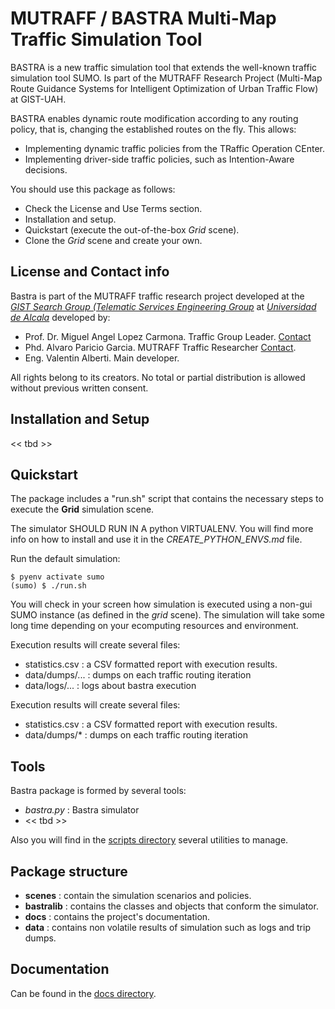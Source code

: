 # MUTRAFF / BASTRA Multi-Map Traffic Simulation Tool

BASTRA is a new traffic simulation tool that extends the well-known traffic simulation tool SUMO.  Is part of the MUTRAFF Research Project (Multi-Map Route Guidance Systems for Intelligent Optimization of Urban Traffic Flow) at GIST-UAH.

BASTRA enables dynamic route modification according to any routing policy, that is, changing the established routes on the fly. This allows:
* Implementing dynamic traffic policies from the TRaffic Operation CEnter.
* Implementing driver-side traffic policies, such as Intention-Aware decisions.

You should use this package as follows:
* Check the License and Use Terms section.
* Installation and setup.
* Quickstart (execute the out-of-the-box *Grid* scene).
* Clone the *Grid* scene and create your own.

## License and Contact info 
Bastra is part of the MUTRAFF traffic research project developed at the *[GIST Search Group (Telematic Services Engineering Group](https://portal.uah.es/portal/page/portal/grupos_de_investigacion/49/Presentacion/QuienesSomos)* at *[Universidad de Alcala](http://www.uah.es)* developed by:
* Prof. Dr. Miguel Angel Lopez Carmona. Traffic Group Leader. [Contact](mailto://miguellopez.carmona@uah.es)
* Phd. Alvaro Paricio Garcia. MUTRAFF Traffic Researcher [Contact](mailto://alvaro.paricio@uah.es).
* Eng. Valentin Alberti. Main developer.

All rights belong to its creators. No total or partial distribution is allowed 
without previous written consent.

## Installation and Setup

<< tbd >>

## Quickstart

The package includes a "run.sh" script that contains the necessary steps to execute the __Grid__ simulation scene.

The simulator SHOULD RUN IN A python VIRTUALENV. You will find more info on how to install and use it in the *CREATE_PYTHON_ENVS.md* file.

Run the default simulation:
```
$ pyenv activate sumo
(sumo) $ ./run.sh
```

You will check in your screen how simulation is executed using a non-gui SUMO instance (as defined in the *grid* scene). The simulation will take some long time depending on your ecomputing resources and environment.

Execution results will create several files:
* statistics.csv : a CSV formatted report with execution results.
* data/dumps/... : dumps on each traffic routing iteration
* data/logs/... : logs about bastra execution

Execution results will create several files:
* statistics.csv : a CSV formatted report with execution results.
* data/dumps/* : dumps on each traffic routing iteration

## Tools

Bastra package is formed by several tools:
* *bastra.py* : Bastra simulator
* << tbd >>

Also you will find in the [scripts directory](scripts/) several utilities to manage.

## Package structure
* __scenes__ : contain the simulation scenarios and policies.
* __bastralib__ : contains the classes and objects that conform the simulator.
* __docs__ : contains the project's documentation.
* __data__ : contains non volatile results of simulation such as logs and trip dumps.

## Documentation

Can be found in the [docs directory](docs/).
